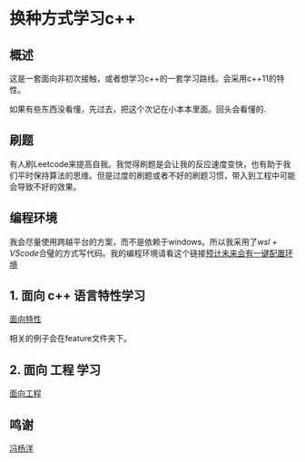 # 换种方式学习c++

## 概述

这是一套面向非初次接触，或者想学习c++的一套学习路线。会采用c++11的特性。

如果有些东西没看懂，先过去，把这个次记在小本本里面。回头会看懂的.

## 刷题

有人刷Leetcode来提高自我。我觉得刷题是会让我的反应速度变快，也有助于我们平时保持算法的思维。但是过度的刷题或者不好的刷题习惯，带入到工程中可能会导致不好的效果。

## 编程环境

我会尽量使用跨越平台的方案，而不是依赖于windows。所以我采用了*wsl + VScode*合璧的方式写代码。我的编程环境请看这个链接[预计未来会有一键配置环境](https://github.com/shiyuanyou/My_work_env)

## 1. 面向 c++ 语言特性学习

[面向特性](./feature/README.md)

相关的例子会在feature文件夹下。

## 2. 面向 工程 学习

[面向工程](./project/README.md)

## 鸣谢

[冯杨洋](https://github.com/CynricFeng)
